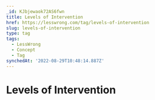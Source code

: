 ```yaml
---
_id: KJbjewaok72AS6fwn
title: Levels of Intervention
href: https://lesswrong.com/tag/levels-of-intervention
slug: levels-of-intervention
type: tag
tags:
  - LessWrong
  - Concept
  - Tag
synchedAt: '2022-08-29T10:48:14.887Z'
---
```

# Levels of Intervention

